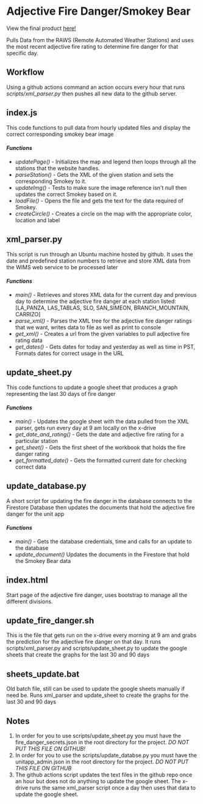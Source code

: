 # **Adjective Fire Danger/Smokey Bear**

View the final product [here!](slocountyfire.org/adjective_fire_danger)

Pulls Data from the RAWS (Remote Automated Weather Stations) and uses the most recent adjective fire rating
to determine fire danger for that specific day.

## **Workflow**
Using a github actions command an action occurs every hour that runs
*scripts/xml_parser.py* then pushes all new data to the github server.

## **index.js**
This code functions to pull data from hourly updated files and display the
correct corresponding smokey bear image

#### *Functions*
  *  *updatePage()* - Initializes the map and legend then loops through all the stations that the website handles.
  *  *parseStation()* - Gets the XML of the given station and sets the corresponding Smokey to it.
  *  *updateImg()*  - Tests to make sure the image reference isn't null then updates the correct Smokey based on it.
  *  *loadFile()* - Opens the file and gets the text for the data required of Smokey.
  *  *createCircle()* - Creates a circle on the map with the appropriate color, location and label

## **xml_parser.py**
This script is run through an Ubuntu machine hosted by github. It uses the date and predefined
station numbers to retrieve and store XML data from the WIMS web service to be processed later

#### *Functions*
  * *main()* - Retrieves and stores XML data for the current day and previous day to determine
    the adjective fire danger at each station listed:
    [LA_PANZA, LAS_TABLAS, SLO, SAN_SIMEON, BRANCH_MOUNTAIN, CARRIZO]
  * *parse_xml()* - Parses the XML tree for the adjective fire danger ratings that we want,
    writes data to file as well as print to console
  * *get_xml()* - Creates a url from the given variables to pull adjective fire rating
    data
  * *get_dates()* - Gets dates for today and yesterday as well as time in PST, Formats
    dates for correct usage in the URL

## **update_sheet.py**
This code functions to update a google sheet that produces a graph representing the last 30 days of fire danger

#### *Functions*
  * *main()* - Updates the google sheet with the data pulled from the XML parser, gets run every day at 9 am locally on the x-drive
  * *get_date_and_rating()* - Gets the date and adjective fire rating for a particular station
  * *get_sheet()* - Gets the first sheet of the workbook that holds the fire danger rating
  * *get_formatted_date()* - Gets the formatted current date for checking correct data

## **update_database.py**
A short script for updating the fire danger in the database connects to the Firestore Database then updates the documents that hold the adjective fire danger for the unit app

#### *Functions*
  * *main()* - Gets the database credentials, time and calls for an update to the database
  * *update_document()* Updates the documents in the Firestore that hold the Smokey Bear data

## **index.html**
Start page of the adjective fire danger, uses bootstrap to manage all the different divisions.

## **update_fire_danger.sh**
This is the file that gets run on the x-drive every morning at 9 am and grabs the prediction for the adjective fire danger
on that day. It runs scripts/xml_parser.py and scripts/update_sheet.py to update the google sheets that create the graphs
for the last 30 and 90 days

## **sheets_update.bat**
Old batch file, still can be used to update the google sheets manually if need be. Runs xml_parser and update_sheet
to create the graphs for the last 30 and 90 days

## **Notes**
1) In order for you to use scripts/update_sheet.py you must have the fire_danger_secrets.json in the root
  directory for the project. *DO NOT PUT THIS FILE ON GITHUB!*
2) In order for you to use the scripts/update_databse.py you must have the unitapp_admin.json in the root
  directory for the project. *DO NOT PUT THIS FILE ON GITHUB*
3) The github actions script updates the text files in the github repo once an hour but does not do anything to
  update the google sheet. The x-drive runs the same xml_parser script once a day then uses that data to update the
  google sheet.
